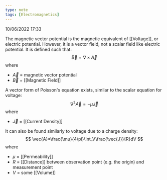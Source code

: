 ```yaml
---
type: note
tags: [Electromagnetics]
---
```

10/06/2022 17:33

  

The magnetic vector potential is the magnetic equivalent of [[Voltage]], or electric potential. However, it is a vector field, not a scalar field like electric potential. It is defined such that:
$$
\vec{B}=\nabla\times\vec{A}
$$
where
- $\vec{A}$ = magnetic vector potential
- $\vec{B}$ = [[Magnetic Field]]


A vector form of Poisson's equation exists, similar to the scalar equation for voltage:
$$
\nabla^2\vec{A}=-\mu\vec{J}
$$
where
- $\vec{J}$ = [[Current Density]]


It can also be found similarly to voltage due to a charge density:
$$
\vec{A}=\frac{\mu}{4\pi}\int_V\frac{\vec{J}}{R}dV
$$
where
- $\mu$ = [[Permeability]]
- $R$ = [[Distance]] between observation point (e.g. the origin) and measurement point
- $V$ = some [[Volume]]